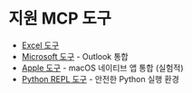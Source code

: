 # 지원 MCP 도구

+ [Excel 도구](./excel/index.md)
+ [Microsoft 도구](./microsoft/index.md) - Outlook 통합
+ [Apple 도구](./apple/index.md) - macOS 네이티브 앱 통합 (실험적)
+ [Python REPL 도구](./python/index.md) - 안전한 Python 실행 환경
